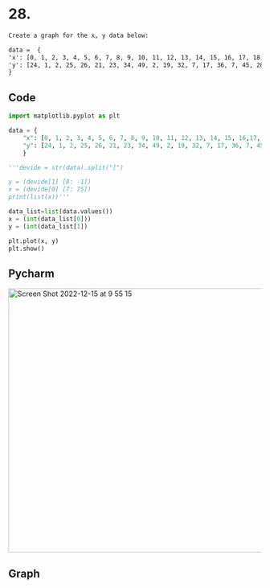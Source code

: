# 28.
```diff
Create a graph for the x, y data below:

data =  {
'x': [0, 1, 2, 3, 4, 5, 6, 7, 8, 9, 10, 11, 12, 13, 14, 15, 16, 17, 18, 19],
'y': [24, 1, 2, 25, 26, 21, 23, 34, 49, 2, 19, 32, 7, 17, 36, 7, 45, 28, 40, 46]
}  
```

## Code
```.py
import matplotlib.pyplot as plt

data = {
    "x": [0, 1, 2, 3, 4, 5, 6, 7, 8, 9, 10, 11, 12, 13, 14, 15, 16,17, 18, 19],
    "y": [24, 1, 2, 25, 26, 21, 23, 34, 49, 2, 19, 32, 7, 17, 36, 7, 45, 28, 40, 46]
    }

'''devide = str(data).split("]")

y = (devide[1] [8: -1])
x = (devide[0] [7: 75])
print(list(x))'''

data_list=list(data.values())
x = (int(data_list[0]))
y = (int(data_list[1])

plt.plot(x, y)
plt.show()
```

## Pycharm
<img width="525" alt="Screen Shot 2022-12-15 at 9 55 15" src="https://user-images.githubusercontent.com/111941990/207747113-0cc4a07a-540e-44c3-87fa-755d0ed91b4b.png">


## Graph

